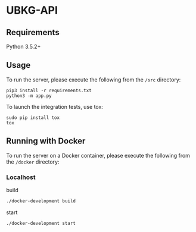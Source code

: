 # UBKG-API

## Requirements
Python 3.5.2+

## Usage
To run the server, please execute the following from the `/src` directory:

```
pip3 install -r requirements.txt
python3 -m app.py
```


To launch the integration tests, use tox:
```
sudo pip install tox
tox
```

## Running with Docker

To run the server on a Docker container, please execute the following from the `/docker` directory:
### Localhost
build
```bash
./docker-development build
```

start
```bash
./docker-development start
```